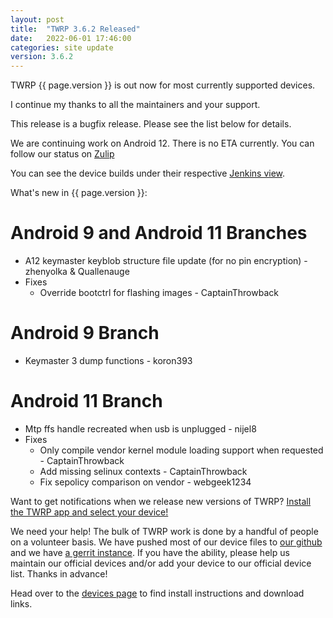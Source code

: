 ```yaml
---
layout: post
title:  "TWRP 3.6.2 Released"
date:   2022-06-01 17:46:00
categories: site update
version: 3.6.2
---
```


TWRP {{ page.version }} is out now for most currently supported devices.

I continue my thanks to all the maintainers and your support.

This release is a bugfix release. Please see the list below for details.

We are continuing work on Android 12. There is no ETA currently.
You can follow our status on [Zulip](https://rebrand.ly/teamwin-recovery-zulip-community)

You can see the device builds under their respective [Jenkins view](https://jenkins.twrp.me).

What's new in {{ page.version }}:

# Android 9 and Android 11 Branches

- A12 keymaster keyblob structure file update (for no pin encryption) - zhenyolka & Quallenauge
- Fixes
  - Override bootctrl for flashing images - CaptainThrowback

# Android 9 Branch

- Keymaster 3 dump functions - koron393

# Android 11 Branch

- Mtp ffs handle recreated when usb is unplugged - nijel8
- Fixes
  - Only compile vendor kernel module loading support when requested - CaptainThrowback
  - Add missing selinux contexts - CaptainThrowback
  - Fix sepolicy comparison on vendor - webgeek1234

Want to get notifications when we release new versions of TWRP? [Install the TWRP app and select your device!](https://twrp.me/app)

We need your help! The bulk of TWRP work is done by a handful of people on a volunteer basis. We have pushed most of our device files to [our github](http://github.com/TeamWin/) and we have [a gerrit instance](http://gerrit.twrp.me). If you have the ability, please help us maintain our official devices and/or add your device to our official device list. Thanks in advance!

Head over to the [devices page](http://twrp.me/Devices) to find install instructions and download links.
